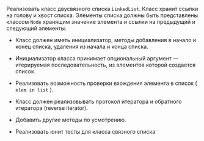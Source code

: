 Реализовать класс двусвязного списка `LinkedList`.
Класс хранит ссылки на голову и хвост списка. 
Элементы списка должны быть представлены классом `Node` хранящим значение элемента и ссылки на предыдущий и следующий элементы.

* Класс должен иметь инициализатор, методы добавления в начало и конец списка, удаления из начала и конца списка.
* Инициализатор класса принимает опциональный аргумент — итерируемая последовательность, из элементов которой создается список.
* Реализовать возможность проверки вхождения элемента в список ( `elem in list` ).
* Класс должен реализовывать протокол итератора и обратного итератора (reverse iterator).
* Добавить другие методы по усмотрению.

* Реализовать юнит тесты для класса связного списка